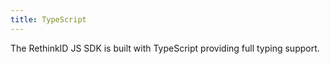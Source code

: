 ```yaml
---
title: TypeScript
---
```


The RethinkID JS SDK is built with TypeScript providing full typing support.